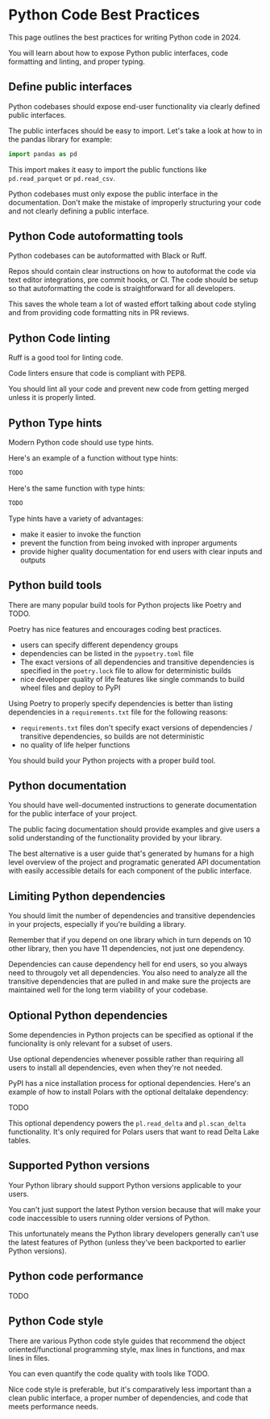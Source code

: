 # Python Code Best Practices

This page outlines the best practices for writing Python code in 2024.

You will learn about how to expose Python public interfaces, code formatting and linting, and proper typing.

## Define public interfaces

Python codebases should expose end-user functionality via clearly defined public interfaces.

The public interfaces should be easy to import.  Let's take a look at how to in the pandas library for example:

```python
import pandas as pd
```

This import makes it easy to import the public functions like `pd.read_parquet` or `pd.read_csv`.

Python codebases must only expose the public interface in the documentation.  Don't make the mistake of improperly structuring your code and not clearly defining a public interface.

## Python Code autoformatting tools

Python codebases can be autoformatted with Black or Ruff.

Repos should contain clear instructions on how to autoformat the code via text editor integrations, pre commit hooks, or CI.  The code should be setup so that autoformatting the code is straightforward for all developers.

This saves the whole team a lot of wasted effort talking about code styling and from providing code formatting nits in PR reviews.

## Python Code linting

Ruff is a good tool for linting code.

Code linters ensure that code is compliant with PEP8.

You should lint all your code and prevent new code from getting merged unless it is properly linted.

## Python Type hints

Modern Python code should use type hints.

Here's an example of a function without type hints:

```python
TODO
```

Here's the same function with type hints:

```python
TODO
```

Type hints have a variety of advantages:

* make it easier to invoke the function
* prevent the function from being invoked with inproper arguments
* provide higher quality documentation for end users with clear inputs and outputs

## Python build tools

There are many popular build tools for Python projects like Poetry and TODO.

Poetry has nice features and encourages coding best practices.

* users can specify different dependency groups
* dependencies can be listed in the `pypoetry.toml` file
* The exact versions of all dependencies and transitive dependencies is specified in the `poetry.lock` file to allow for deterministic builds
* nice developer quality of life features like single commands to build wheel files and deploy to PyPI

Using Poetry to properly specify dependencies is better than listing dependencies in a `requirements.txt` file for the following reasons:

* `requirements.txt` files don't specify exact versions of dependencies / transitive dependencies, so builds are not deterministic
* no quality of life helper functions

You should build your Python projects with a proper build tool.

## Python documentation

You should have well-documented instructions to generate documentation for the public interface of your project.

The public facing documentation should provide examples and give users a solid understanding of the functionality provided by your library.

The best alternative is a user guide that's generated by humans for a high level overview of the project and programatic generated API documentation with easily accessible details for each component of the public interface.

## Limiting Python dependencies

You should limit the number of dependencies and transitive dependencies in your projects, especially if you're building a library.

Remember that if you depend on one library which in turn depends on 10 other library, then you have 11 dependencies, not just one dependency.

Dependencies can cause dependency hell for end users, so you always need to througoly vet all dependencies.  You also need to analyze all the transitive dependencies that are pulled in and make sure the projects are maintained well for the long term viability of your codebase.

## Optional Python dependencies

Some dependencies in Python projects can be specified as optional if the funcionality is only relevant for a subset of users.

Use optional dependencies whenever possible rather than requiring all users to install all dependencies, even when they're not needed.

PyPI has a nice installation process for optional dependencies.  Here's an example of how to install Polars with the optional deltalake dependency:

TODO

This optional dependency powers the `pl.read_delta` and `pl.scan_delta` functionality.  It's only required for Polars users that want to read Delta Lake tables.

## Supported Python versions

Your Python library should support Python versions applicable to your users.

You can't just support the latest Python version because that will make your code inaccessible to users running older versions of Python.

This unfortunately means the Python library developers generally can't use the latest features of Python (unless they've been backported to earlier Python versions).



## Python code performance

TODO

## Python Code style

There are various Python code style guides that recommend the object oriented/functional programming style, max lines in functions, and max lines in files.

You can even quantify the code quality with tools like TODO.

Nice code style is preferable, but it's comparatively less important than a clean public interface, a proper number of dependencies, and code that meets performance needs.


